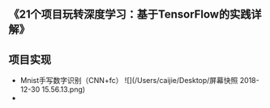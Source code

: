 ## 《21个项目玩转深度学习：基于TensorFlow的实践详解》
## 项目实现
+ Mnist手写数字识别（CNN+fc）
![](/Users/caijie/Desktop/屏幕快照 2018-12-30 15.56.13.png)
+ 
